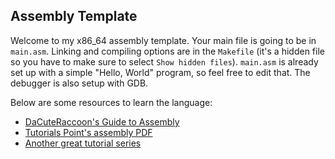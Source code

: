 ## Assembly Template
Welcome to my x86_64 assembly template. Your main file
is going to be in `main.asm`. Linking and compiling
options are in the `Makefile` (it's a hidden file so
you have to make sure to select `Show hidden files`).
`main.asm` is already set up with a simple "Hello,
World" program, so feel free to edit that. The debugger
is also setup with GDB.

Below are some resources to learn the language:

- [DaCuteRaccoon's Guide to Assembly](DOCS.md)
- [Tutorials Point's assembly PDF](https://www.tutorialspoint.com/assembly_programming/assembly_tutorial.pdf)
- [Another great tutorial series](https://gpfault.net/posts/asm-tut-0.txt.html)
